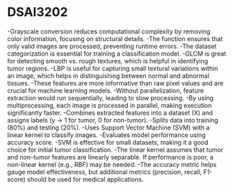 # DSAI3202

-Grayscale conversion reduces computational complexity by removing color information, focusing on structural details.
-The function ensures that only valid images are processed, preventing runtime errors.
-The dataset categorization is essential for training a classification model.
-GLCM is great for detecting smooth vs. rough textures, which is helpful in identifying tumor regions.
-LBP is useful for capturing small textural variations within an image, which helps in distinguishing between normal and abnormal tissues.
-These features are more informative than raw pixel values and are crucial for machine learning models.
-Without parallelization, feature extraction would run sequentially, leading to slow processing.
-By using multiprocessing, each image is processed in parallel, making execution significantly faster.
-Combines extracted features into a dataset (X) and assigns labels (y → 1 for tumor, 0 for non-tumor).
-Splits data into training (80%) and testing (20%).
-Uses Support Vector Machine (SVM) with a linear kernel to classify images.
-Evaluates model performance using accuracy score.
-SVM is effective for small datasets, making it a good choice for initial tumor classification.
-The linear kernel assumes that tumor and non-tumor features are linearly separable. If performance is poor, a non-linear kernel (e.g., RBF) may be needed.
-The accuracy metric helps gauge model effectiveness, but additional metrics (precision, recall, F1-score) should be used for medical applications.



